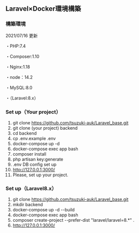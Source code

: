 ## Laravel×Docker環境構築
### 構築環境
2021/07/16 更新

・PHP:7.4

・Composer:1.10

・Nginx:1.18

・node：14.2

・MySQL:8.0

・（Laravel:8.x）

### Set up（Your project）
1. git clone https://github.com/tsuzuki-auk/Laravel_base.git
2. git clone (your project) backend
3. cd backend
4. cp .env.example .env
5. docker-compose up -d
6. docker-compose exec app bash
7. composer install
8. php artisan key:generate
9. .env DB config set up
10. http://127.0.0.1:3000/
11. Please, set up your project.

### Set up（Laravel8.x）
1. git clone https://github.com/tsuzuki-auk/Laravel_base.git
2. mkdir backend
3. docker-compose up -d --build
4. docker-compose exec app bash
5. composer create-project --prefer-dist "laravel/laravel=8.*" .
6. http://127.0.0.1:3000/